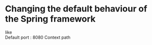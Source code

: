 # Changing the default behaviour of the Spring framework 
 like <br>
 Default port : 8080
 Context path 